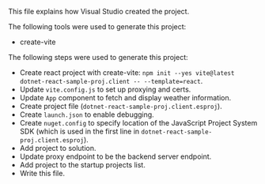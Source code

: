 This file explains how Visual Studio created the project.

The following tools were used to generate this project:
- create-vite

The following steps were used to generate this project:
- Create react project with create-vite: `npm init --yes vite@latest dotnet-react-sample-proj.client -- --template=react`.
- Update `vite.config.js` to set up proxying and certs.
- Update `App` component to fetch and display weather information.
- Create project file (`dotnet-react-sample-proj.client.esproj`).
- Create `launch.json` to enable debugging.
- Create `nuget.config` to specify location of the JavaScript Project System SDK (which is used in the first line in `dotnet-react-sample-proj.client.esproj`).
- Add project to solution.
- Update proxy endpoint to be the backend server endpoint.
- Add project to the startup projects list.
- Write this file.
